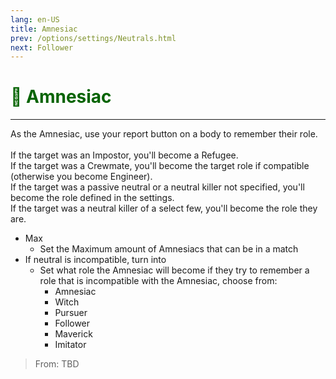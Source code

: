 ```yaml
---
lang: en-US
title: Amnesiac
prev: /options/settings/Neutrals.html
next: Follower
---
```


# <font color="#046300">🧠 <b>Amnesiac</b></font> <Badge text="Benign" type="tip" vertical="middle"/>
---

As the Amnesiac, use your report button on a body to remember their role.<br><br>
If the target was an Impostor, you'll become a Refugee.<br>
If the target was a Crewmate, you'll become the target role if compatible (otherwise you become Engineer).<br>
If the target was a passive neutral or a neutral killer not specified, you'll become the role defined in the settings.<br>
If the target was a neutral killer of a select few, you'll become the role they are.<br>
* Max
  * Set the Maximum amount of Amnesiacs that can be in a match
* If neutral is incompatible, turn into
  * Set what role the Amnesiac will become if they try to remember a role that is incompatible with the Amnesiac, choose from:
    * Amnesiac
    * Witch
    * Pursuer
    * Follower
    * Maverick
    * Imitator

> From: TBD